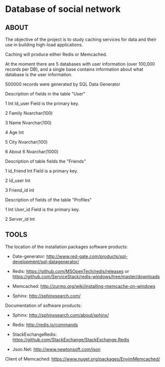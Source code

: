 # Database of social network

ABOUT
-------

The objective of the project is to study caching services 
for data and their use in building high-load applications. 

Caching will produce either Redis or Memcached.

At the moment there are 5 databases with user information 
(over 100,000 records per DB), and a single base contains 
information about what database is the user information.

500000 records were generated by SQL Data Generator


Description of fields in the table "User"

1 Int Id_user Field is the primary key.

2 Family Nvarchar(100)

3 Name Nvarchar(100)

4 Age Int

5 City Nvarchar(100)

6 About 6 Nvarchar(1000)



Description of table fields the "Friends"

1 id_friend Int Field is a primary key.

2 Id_user Int

3 Friend_id int



Description of fields of the table "Profiles"

1 Int User_id Field is the primary key.

2 Server_id Int



TOOLS
------


The location of the installation packages software products:

* Date-generator: http://www.red-gate.com/products/sql-development/sql-datagenerator/

* Redis: https://github.com/MSOpenTech/redis/releases or
https://github.com/ServiceStack/redis-windows/tree/master/downloads

* Memcached: http://zurmo.org/wiki/installing-memcache-on-windows

* Sphinx: http://sphinxsearch.com/

Documentation of software products:

* Sphinx: http://sphinxsearch.com/about/sphinx/

* Redis: http://redis.io/commands

* StackExchangeRedis: https://github.com/StackExchange/StackExchange.Redis

* Json.Net: http://www.newtonsoft.com/json

Client of Memcached: https://www.nuget.org/packages/EnyimMemcached/